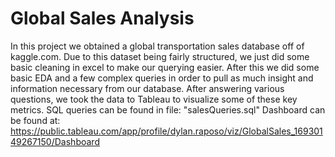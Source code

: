 # Global Sales Analysis

In this project we obtained a global transportation sales database off of kaggle.com. Due to this dataset being fairly structured, we just did some basic cleaning in excel to make our querying easier. After this we did some basic EDA and a few complex queries in order to pull as much insight and information necessary from our database. After answering various questions, we took the data to Tableau to visualize some of these key metrics. 
SQL queries can be found in file: "salesQueries.sql"
Dashboard can be found at: https://public.tableau.com/app/profile/dylan.raposo/viz/GlobalSales_16930149267150/Dashboard
